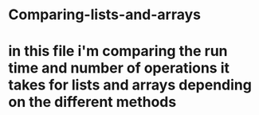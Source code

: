 # Comparing-lists-and-arrays
# in this file i'm comparing the run time and number of operations it takes for lists and arrays depending on the different methods
